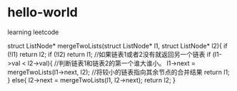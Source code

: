 # hello-world
learning leetcode 

struct ListNode* mergeTwoLists(struct ListNode* l1, struct ListNode* l2){
if (!l1)
		return l2;
	if (!l2)
		return l1;                  //如果链表1或者2没有就返回另一个链表
	if (l1->val < l2->val){        //判断链表1和链表2的第一个谁大谁小。
		l1->next = mergeTwoLists(l1->next, l2);        //将较小的链表指向其余节点的合并结果
		return l1;
	}
	else{
		l2->next = mergeTwoLists(l1, l2->next);
		return l2;
	}

